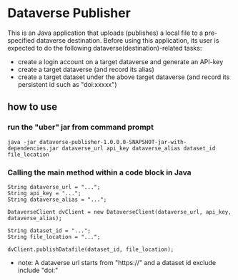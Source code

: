 # Dataverse Publisher

This is an Java application that uploads (publishes) a local file to
a pre-specified dataverse destination.  Before using this application, 
its user is expected to do the following dataverse(destination)-related tasks:

* create a login account on a target dataverse and generate an API-key
* create a target dataverse (and record its alias)
* create a target dataset under the above target dataverse (and record its 
persistent id such as "doi:xxxxx")

## how to use
### run the "uber" jar from command prompt

    java -jar dataverse-publisher-1.0.0.0-SNAPSHOT-jar-with-dependencies.jar dataverse_url api_key dataverse_alias dataset_id file_location



### Calling the main method within a code block in Java

    String dataverse_url = "...";
    String api_key = "...";
    String dataverse_alias = "...";

    DataverseClient dvClient = new DataverseClient(dataverse_url, api_key, dataverse_alias);
        
    String dataset_id = "...";
    String file_location = "...";

    dvClient.publishDatafile(dataset_id, file_location);

* note: A dataverse url starts from "https://" and a dataset id exclude include "doi:"